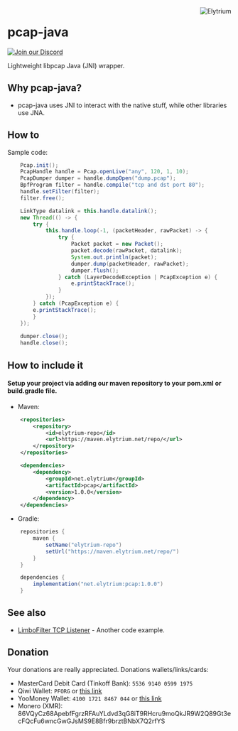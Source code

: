 <img src="https://elytrium.net/src/img/elytrium.webp" alt="Elytrium" align="right">

# pcap-java

[![Join our Discord](https://img.shields.io/discord/775778822334709780.svg?logo=discord&label=Discord)](https://ely.su/discord)

Lightweight libpcap Java (JNI) wrapper.

## Why pcap-java?

- pcap-java uses JNI to interact with the native stuff, while other libraries use JNA.

## How to

Sample code:

```java
    Pcap.init();
    PcapHandle handle = Pcap.openLive("any", 120, 1, 10);
    PcapDumper dumper = handle.dumpOpen("dump.pcap");
    BpfProgram filter = handle.compile("tcp and dst port 80");
    handle.setFilter(filter);
    filter.free();

    LinkType datalink = this.handle.datalink();
    new Thread(() -> {
        try {
            this.handle.loop(-1, (packetHeader, rawPacket) -> {
                try {
                    Packet packet = new Packet();
                    packet.decode(rawPacket, datalink);
                    System.out.println(packet);
                    dumper.dump(packetHeader, rawPacket);
                    dumper.flush();
                } catch (LayerDecodeException | PcapException e) {
                    e.printStackTrace();
                }
            });
        } catch (PcapException e) {
        e.printStackTrace();
        }
    });
    
    dumper.close();
    handle.close();
```

## How to include it

#### Setup your project via adding our maven repository to your pom.xml or build.gradle file.

- Maven:

```xml
    <repositories>
        <repository>
            <id>elytrium-repo</id>
            <url>https://maven.elytrium.net/repo/</url>
        </repository>
    </repositories>

    <dependencies>
        <dependency>
            <groupId>net.elytrium</groupId>
            <artifactId>pcap</artifactId>
            <version>1.0.0</version>
        </dependency>
    </dependencies>
```

- Gradle:

```groovy
    repositories {
        maven {
            setName("elytrium-repo")
            setUrl("https://maven.elytrium.net/repo/")
        }
    }

    dependencies {
        implementation("net.elytrium:pcap:1.0.0")
    }
```

## See also

- [LimboFilter TCP Listener](https://github.com/Elytrium/LimboFilter/blob/master/src/main/java/net/elytrium/limbofilter/listener/TcpListener.java) - Another code example.

## Donation

Your donations are really appreciated. Donations wallets/links/cards:

- MasterCard Debit Card (Tinkoff Bank): ``5536 9140 0599 1975``
- Qiwi Wallet: ``PFORG`` or [this link](https://my.qiwi.com/form/Petr-YSpyiLt9c6)
- YooMoney Wallet: ``4100 1721 8467 044`` or [this link](https://yoomoney.ru/quickpay/shop-widget?writer=seller&targets=Donation&targets-hint=&default-sum=&button-text=11&payment-type-choice=on&mobile-payment-type-choice=on&hint=&successURL=&quickpay=shop&account=410017218467044)
- Monero (XMR): 86VQyCz68ApebfFgrzRFAuYLdvd3qG8iT9RHcru9moQkJR9W2Q89Gt3ecFQcFu6wncGwGJsMS9E8Bfr9brztBNbX7Q2rfYS
